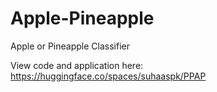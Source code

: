 # Apple-Pineapple
Apple or Pineapple Classifier 

View code and application here: https://huggingface.co/spaces/suhaaspk/PPAP
